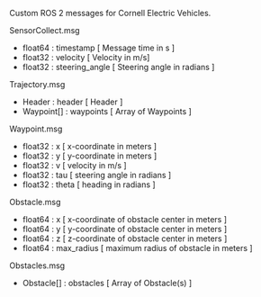 Custom ROS 2 messages for Cornell Electric Vehicles.

SensorCollect.msg
 - float64 : timestamp      [ Message time in s ]
 - float32 : velocity       [ Velocity in m/s]
 - float32 : steering_angle [ Steering angle in radians ]

Trajectory.msg
 - Header     : header       [ Header ]
 - Waypoint[] : waypoints    [ Array of Waypoints ]

Waypoint.msg
 - float32 : x     [ x-coordinate in meters ]
 - float32 : y     [ y-coordinate in meters ]
 - float32 : v     [ velocity in m/s ]
 - float32 : tau   [ steering angle in radians ]
 - float32 : theta [ heading in radians ]
 
Obstacle.msg
 - float64 : x              [ x-coordinate of obstacle center in meters ]
 - float64 : y              [ y-coordinate of obstacle center in meters ]
 - float64 : z              [ z-coordinate of obstacle center in meters ]
 - float64 : max_radius     [ maximum radius of obstacle in meters ]

Obstacles.msg
 - Obstacle[] : obstacles   [ Array of Obstacle(s) ]
